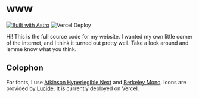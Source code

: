 # www

[![Built with Astro](https://astro.badg.es/v2/built-with-astro/tiny.svg)](https://astro.build) ![Vercel Deploy](https://therealsujitk-vercel-badge.vercel.app/?app=personal-website-aczw&label=Vercel)

Hi! This is the full source code for my website. I wanted my own little corner of the internet, and I think it turned out pretty well. Take a look around and lemme know what you think.

## Colophon

For fonts, I use [Atkinson Hyperlegible Next](https://en.wikipedia.org/wiki/Atkinson_Hyperlegible) and [Berkeley Mono](https://usgraphics.com/products/berkeley-mono). Icons are provided by [Lucide](https://lucide.dev/). It is currently deployed on Vercel.

